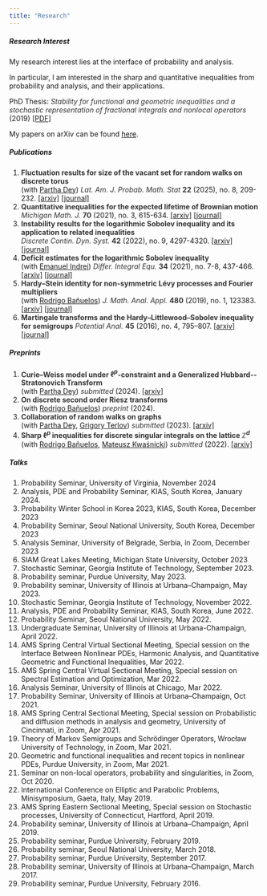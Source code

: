 ```yaml
---
title: "Research"
---
```


##### Research Interest

My research interest lies at the interface of probability and analysis. 

In particular, I am interested in the sharp and quantitative inequalities from probability and analysis, and their applications.

PhD Thesis: *Stability for functional and geometric inequalities and a stochastic representation of fractional integrals and nonlocal operators* (2019) [[PDF]](thesis-daesungk.pdf)

My papers on arXiv can be found [here](https://arxiv.org/a/kim_d_6.html).

##### Publications 
1. **Fluctuation results for size of the vacant set for random walks on discrete torus**<br>
   (with [Partha Dey](http://psdey.web.illinois.edu)) *Lat. Am. J. Probab. Math. Stat* **22** (2025), no. 8, 209-232.       [[arxiv]](https://arxiv.org/abs/2108.06450) [[journal]](https://doi.org/10.30757/ALEA.v22-08)
2. **Quantitative inequalities for the expected lifetime of Brownian motion**<br>
   *Michigan Math. J.*  **70** (2021), no. 3, 615-634.  [[arxiv]](https://arxiv.org/abs/1904.09565) [[journal]](https://doi.org/10.1307/mmj/1593136867)
3. **Instability results for the logarithmic Sobolev inequality and its application to related inequalities**<br>
   *Discrete Contin. Dyn. Syst.* **42** (2022), no. 9, 4297-4320.    [[arxiv]](https://arxiv.org/abs/1805.06272) [[journal]](https://www.aimsciences.org/article/doi/10.3934/dcds.2022053)
4. **Deficit estimates for the logarithmic Sobolev inequality**<br>
   (with [Emanuel Indrei](https://www.math.purdue.edu/~eindrei/Main.html)) *Differ. Integral Equ.*  **34** (2021), no. 7-8, 437-466.    [[arxiv]](https://arxiv.org/abs/1805.06107) [[journal]](https://projecteuclid.org/journals/differential-and-integral-equations/volume-34/issue-7_2f_8/Deficit-estimates-for-the-Logarithmic-Sobolev/die034-0708-437.full) 
5. **Hardy–Stein identity for non-symmetric Lévy processes and Fourier multipliers**<br>
   (with [Rodrigo Bañuelos](https://www.math.purdue.edu/people/bio/banuelos/home)) *J. Math. Anal. Appl.* **480** (2019), no. 1, 123383.  [[arxiv]](https://arxiv.org/abs/1702.06573) [[journal]](https://www.sciencedirect.com/science/article/abs/pii/S0022247X19306511?via%3Dihub) 
6. **Martingale transforms and the Hardy–Littlewood–Sobolev inequality for semigroups**
   *Potential Anal.* **45** (2016), no. 4, 795–807. [[arxiv]](https://arxiv.org/abs/1506.01208) [[journal]](https://link.springer.com/article/10.1007/s11118-016-9571-0)


##### Preprints
1. **Curie–Weiss model under $\ell^p$-constraint and a Generalized Hubbard--Stratonovich Transform**<br>
   (with [Partha Dey](http://psdey.web.illinois.edu)) *submitted* (2024). [[arxiv]](https://arxiv.org/abs/2407.04875)
2. **On discrete second order Riesz transforms**<br>
   (with [Rodrigo Bañuelos](https://www.math.purdue.edu/people/bio/banuelos/home)) *preprint* (2024).
3. **Collaboration of random walks on graphs**<br>
   (with [Partha Dey](http://psdey.web.illinois.edu), [Grigory Terlov](https://sites.google.com/view/gterlov/home)) *submitted* (2023).   [[arxiv]](https://arxiv.org/abs/2302.14241)
4. **Sharp $\ell^p$ inequalities for discrete singular integrals on the lattice $\mathbb{Z}^d$**<br>
   (with [Rodrigo Bañuelos](https://www.math.purdue.edu/people/bio/banuelos/home), [Mateusz Kwaśnicki](http://prac.im.pwr.edu.pl/~kwasnicki/papers.php)) *submitted* (2022).    [[arxiv]](https://arxiv.org/abs/2209.09737)



##### Talks

1. Probability Seminar, University of Virginia, November 2024
2. Analysis, PDE and Probability Seminar,  KIAS, South Korea,  January 2024.   
3. Probability Winter School in Korea 2023, KIAS, South Korea, December 2023
4. Probability Seminar, Seoul National University, South Korea, December 2023
5. Analysis Seminar, University of Belgrade, Serbia, in Zoom, December 2023
6. SIAM Great Lakes Meeting, Michigan State University, October 2023
7. Stochastic Seminar,  Georgia Institute of Technology,  September 2023.   
8. Probability seminar,  Purdue University,  May 2023.   
9. Probability seminar,  University of Illinois at Urbana–Champaign,  May 2023.   
10. Stochastic Seminar,  Georgia Institute of Technology,  November 2022.   
11. Analysis, PDE and Probability Seminar,  KIAS, South Korea,  June 2022.   
12. Probability Seminar,  Seoul National University,  May 2022.   
13. Undergraduate Seminar,  University of Illinois at Urbana-Champaign,  April 2022. 
14. AMS Spring Central Virtual Sectional Meeting, Special session on the Interface Between Nonlinear PDEs, Harmonic Analysis, and Quantitative Geometric and Functional Inequalities,  Mar 2022.   
15. AMS Spring Central Virtual Sectional Meeting, Special session on Spectral Estimation and Optimization,  Mar 2022.   
16. Analysis Seminar,  University of Illinois at Chicago,  Mar 2022.   
17. Probability Seminar,  University of Illinois at Urbana–Champaign,  Oct 2021.   
18. AMS Spring Central Sectional Meeting, Special session on Probabilistic and diffusion methods in analysis and geometry,  University of Cincinnati, in Zoom,  Apr 2021.   
19. Theory of Markov Semigroups and Schrödinger Operators,  Wrocław University of Technology, in Zoom,  Mar 2021. 
20. Geometric and functional inequalities and recent topics in nonlinear PDEs,  Purdue University, in Zoom,  Mar 2021.
21. Seminar on non-local operators, probability and singularities,  in Zoom,  Oct 2020.
22. International Conference on Elliptic and Parabolic Problems, Minisymposium,  Gaeta, Italy,  May 2019.   
23. AMS Spring Eastern Sectional Meeting, Special session on Stochastic processes,  University of Connecticut, Hartford,  April 2019.   
24. Probability seminar,  University of Illinois at Urbana–Champaign,  April 2019.   
25. Probability seminar,  Purdue University,  February 2019.   
26. Probability seminar,  Seoul National University,  March 2018.   
27. Probability seminar,  Purdue University,  September 2017.   
28. Probability seminar,  University of Illinois at Urbana–Champaign,  March 2017.   
29. Probability seminar,  Purdue University,  February 2016.   

<style>
em, strong {
  color: #333;
}
</style>
